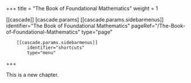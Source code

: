 +++
title = "The Book of Foundational Mathematics"
weight = 1

[[cascade]]
    [cascade.params]
        [[cascade.params.sidebarmenus]]
            identifier="The Book of Foundational Mathematics"
            pageRef="/The-Book-of-Foundational-Mathematics"
            type="page"

        [[cascade.params.sidebarmenus]]
            identifier="shortcuts"
            type="menu"
+++

This is a new chapter.
